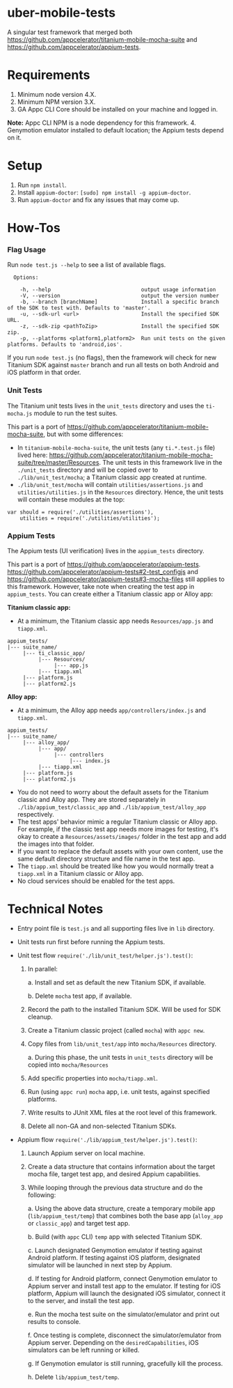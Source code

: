 # uber-mobile-tests

A singular test framework that merged both https://github.com/appcelerator/titanium-mobile-mocha-suite and https://github.com/appcelerator/appium-tests.

# Requirements

1. Minimum node version 4.X.
2. Minimum NPM version 3.X.
3. GA Appc CLI Core should be installed on your machine and logged in.

  **Note:** Appc CLI NPM is a node dependency for this framework.
4. Genymotion emulator installed to default location; the Appium tests depend on it.

# Setup

1. Run `npm install`.
2. Install `appium-doctor`: `[sudo] npm install -g appium-doctor`.
3. Run `appium-doctor` and fix any issues that may come up.

# How-Tos

### Flag Usage

Run `node test.js --help` to see a list of available flags.

```
  Options:

    -h, --help                             output usage information
    -V, --version                          output the version number
    -b, --branch [branchName]              Install a specific branch of the SDK to test with. Defaults to 'master'.
    -u, --sdk-url <url>                    Install the specified SDK URL.
    -z, --sdk-zip <pathToZip>              Install the specified SDK zip.
    -p, --platforms <platform1,platform2>  Run unit tests on the given platforms. Defaults to 'android,ios'.
```

If you run `node test.js` (no flags), then the framework will check for new Titanium SDK against `master` branch
and run all tests on both Android and iOS platform in that order.

### Unit Tests

The Titanium unit tests lives in the `unit_tests` directory and uses the `ti-mocha.js` module to run the test suites.

This part is a port of https://github.com/appcelerator/titanium-mobile-mocha-suite, but with some differences:

* In `titanium-mobile-mocha-suite`, the unit tests (any `ti.*.test.js` file) lived here: https://github.com/appcelerator/titanium-mobile-mocha-suite/tree/master/Resources.
The unit tests in this framework live in the `./unit_tests` directory and will be copied over to `./lib/unit_test/mocha`; a Titanium classic app created at runtime.
* `./lib/unit_test/mocha` will contain `utilities/assertions.js` and `utilities/utilities.js` in the `Resources` directory. Hence, the unit tests will contain these
modules at the top:

```
var should = require('./utilities/assertions'),
	utilities = require('./utilities/utilities');
```

### Appium Tests

The Appium tests (UI verification) lives in the `appium_tests` directory.

This part is a port of https://github.com/appcelerator/appium-tests. https://github.com/appcelerator/appium-tests#2-test_configjs and https://github.com/appcelerator/appium-tests#3-mocha-files still applies to this framework. However, take note when creating the test app in `appium_tests`. You can create either a Titanium classic app or Alloy app:

**Titanium classic app:**

* At a minimum, the Titanium classic app needs `Resources/app.js` and `tiapp.xml`.

```
appium_tests/
|--- suite_name/
	 |--- ti_classic_app/
	      |--- Resources/
	           |--- app.js
	      |--- tiapp.xml
	 |--- platform.js
	 |--- platform2.js
```

**Alloy app:**

* At a minimum, the Alloy app needs `app/controllers/index.js` and `tiapp.xml`.

```
appium_tests/
|--- suite_name/
	 |--- alloy_app/
	      |--- app/
	           |--- controllers
	                |--- index.js
	      |--- tiapp.xml
	 |--- platform.js
	 |--- platform2.js
```

* You do not need to worry about the default assets for the Titanium classic and Alloy app. They are stored separately in `./lib/appium_test/classic_app` and `./lib/appium_test/alloy_app` respectively.
* The test apps' behavior mimic a regular Titanium classic or Alloy app. For example, if the classic test app needs more images for testing, it's okay to create a `Resources/assets/images/` folder in the test app and add the images into that folder.
* If you want to replace the default assets with your own content, use the same default directory structure and file name in the test app.
* The `tiapp.xml` should be treated like how you would normally treat a `tiapp.xml` in a Titanium classic or Alloy app.
* No cloud services should be enabled for the test apps.

# Technical Notes

* Entry point file is `test.js` and all supporting files live in `lib` directory.
* Unit tests run first before running the Appium tests.
* Unit test flow `require('./lib/unit_test/helper.js').test()`:

  1. In parallel:

      a. Install and set as default the new Titanium SDK, if available.

      b. Delete `mocha` test app, if available.

  2. Record the path to the installed Titanium SDK. Will be used for SDK cleanup.
  3. Create a Titanium classic project (called `mocha`) with `appc new`.
  4. Copy files from `lib/unit_test/app` into `mocha/Resources` directory.

      a. During this phase, the unit tests in `unit_tests` directory will be copied into `mocha/Resources`

  5. Add specific properties into `mocha/tiapp.xml`.
  6. Run (using `appc run`) `mocha` app, i.e. unit tests, against specified platforms.
  7. Write results to JUnit XML files at the root level of this framework.
  8. Delete all non-GA and non-selected Titanium SDKs.

* Appium flow `require('./lib/appium_test/helper.js').test()`:

  1. Launch Appium server on local machine.
  2. Create a data structure that contains information about the target mocha file, target test app, and desired Appium capabilities.
  3. While looping through the previous data structure and do the following:

      a. Using the above data structure, create a temporary mobile app (`lib/appium_test/temp`) that combines both the base app (`alloy_app` or `classic_app`) and target test app.

      b. Build (with `appc` CLI) `temp` app with selected Titanium SDK.

      c. Launch designated Genymotion emulator if testing against Android platform. If testing against iOS platform, designated simulator will be launched in next step by Appium.

      d. If testing for Android platform, connect Genymotion emulator to Appium server and install test app to the emulator. If testing for iOS platform, Appium will launch the designated iOS simulator, connect it to the server, and install the test app.

      e. Run the mocha test suite on the simulator/emulator and print out results to console.

      f. Once testing is complete, disconnect the simulator/emulator from Appium server. Depending on the `desiredCapabilities`, iOS simulators can be left running or killed.

      g. If Genymotion emulator is still running, gracefully kill the process.

	  h. Delete `lib/appium_test/temp`.
